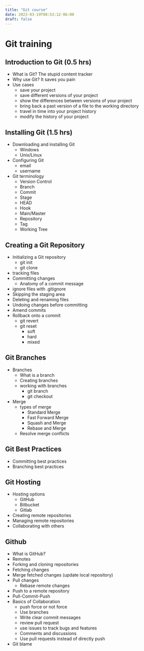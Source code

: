 ```yaml
---
title: "Git course"
date: 2023-03-19T08:53:12-06:00
draft: false
---
```


# Git training

## Introduction to Git (0.5 hrs)

- What is Git?
    The stupid content tracker
- Why use Git?
    It saves you pain
- Use cases
    - save your project
    - save different versions of your project
    - show the differences between versions of your project
    - bring back a past version of a file to the working directory
    - travel in time into your project history
    - modify the history of your project

## Installing Git (1.5 hrs)

- Downloading and installing Git
    - Windows
    - Unix/Linux
- Configuring Git
    - email
    - username
- Git terminology
    - Version Control
    - Branch
    - Commit
    - Stage
    - HEAD
    - Hook
    - Main/Master
    - Repository
    - Tag
    - Working Tree

## Creating a Git Repository
- Initializing a Git repository
    - git init
    - git clone
- tracking files
- Committing changes
    - Anatomy of a commit message
- ignore files with .gitignore
- Skipping the staging area
- Deleting and renaming files
- Undoing changes before committing
- Amend commits
- Rollback onto a commit
    - git revert
    - git reset
        - soft
        - hard
        - mixed

## Git Branches

- Branches
    - What is a branch
    - Creating branches
    - working with branches
        - git branch
        - git checkout
- Merge
    - types of merge
        - Standard Merge
        - Fast Forward Merge
        - Squash and Merge
        - Rebase and Merge
    - Resolve merge conflicts

## Git Best Practices

- Committing best practices
- Branching best practices

## Git Hosting

- Hosting options
    - GitHub
    - Bitbucket
    - Gitlab
- Creating remote repositories
- Managing remote repositories
- Collaborating with others

## Github

- What is GitHub?
- Remotes
- Forking and cloning repositories
- Fetching changes
- Merge fetched changes (update local repository)
- Pull changes
    - Rebase remote changes
- Push to a remote repository
- Pull-Commit-Push
- Basics of Collaboration
    - push force or not force
    - Use branches
    - Write clear commit messages
    - review pull request
    - use issues to track bugs and features
    - Comments and discussions
    - Use pull requests instead of directly push
- Git blame


<!-- # Advanced -->

<!-- ## Beyond the Basics -->

<!-- - Git hooks -->
<!-- - Git bisect (find your bug) -->
<!-- - Git worktree (multiples directories) -->
<!-- - Git reflog (where have you been) -->
<!-- - Git submodules (a repo inside another repo) -->
<!-- - Git stash (don't discard your changes) -->
<!-- - Git rebase -->
<!-- - Git aliases and shortcuts (type less) -->
<!-- - Tagging (identify special commits) -->


<!-- ## Git workflows -->

<!-- - Basic Flow (Centralize) -->
<!-- - Feature Flow -->
<!-- - Git flow -->
<!-- - GitHub flow -->

<!-- ## Extras -->

<!-- .gitattributes -->
<!-- mencionar antes -->
<!-- - Different environments (mac, windows, linux) -->
<!--     - line endings -->
<!--     - default encoding -->
<!-- - Q&A session -->

<!-- ## GitHub actions -->

